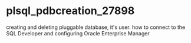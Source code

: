 # plsql_pdbcreation_27898
creating and deleting pluggable database, it's user. how to connect to the SQL Developer and configuring Oracle Enterprise Manager
